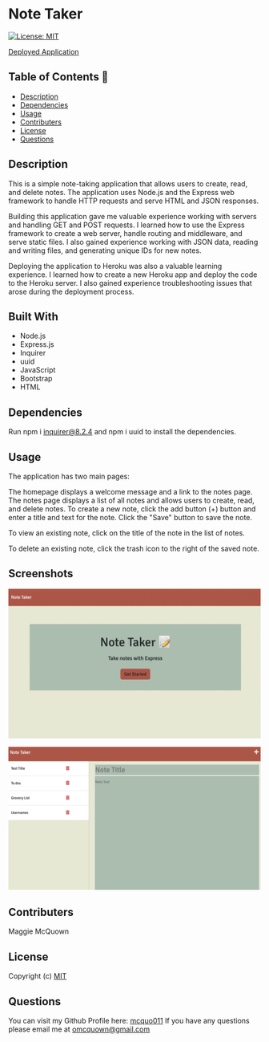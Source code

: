 # Note Taker
  [![License: MIT](https://img.shields.io/badge/License-MIT-yellow.svg)](https://opensource.org/licenses/MIT)

  [Deployed Application](https://note-taker-mm.herokuapp.com/)

 ## Table of Contents 📑

  * [Description](#description)
  * [Dependencies](#dependencies)
  * [Usage](#usage)
  * [Contributers](#contributers)
  * [License](#license)
  * [Questions](#questions)

  ## Description 
 
 This is a simple note-taking application that allows users to create, read, and delete notes. The application uses Node.js and the Express web framework to handle HTTP requests and serve HTML and JSON responses. 

Building this application gave me valuable experience working with servers and handling GET and POST requests. I learned how to use the Express framework to create a web server, handle routing and middleware, and serve static files. I also gained experience working with JSON data, reading and writing files, and generating unique IDs for new notes.

Deploying the application to Heroku was also a valuable learning experience. I learned how to create a new Heroku app and deploy the code to the Heroku server. I also gained experience troubleshooting issues that arose during the deployment process.

 ## Built With

 * Node.js 
 * Express.js 
 * Inquirer 
 * uuid
 * JavaScript
 * Bootstrap
 * HTML

  ## Dependencies  

  Run npm i inquirer@8.2.4 and npm i uuid to install the dependencies.

  ## Usage 

The application has two main pages:

The homepage displays a welcome message and a link to the notes page.
The notes page displays a list of all notes and allows users to create, read, and delete notes. To create a new note, click the add button (+) button and enter a title and text for the note. Click the "Save" button to save the note.

To view an existing note, click on the title of the note in the list of notes.

To delete an existing note, click the trash icon to the right of the saved note. 

  ## Screenshots  

  ![Alt text](./Develop/images/Screen%20Shot%202023-02-28%20at%201.45.02%20PM.png?raw=true "screenshot of welcome page")

  ![Alt text](./Develop/images/Screen%20Shot%202023-02-28%20at%201.49.19%20PM.png?raw=true "screenshot of notes")

  ## Contributers 

  Maggie McQuown

  ## License 
  
  Copyright (c)
  [MIT](https://opensource.org/licenses/MIT)

  ## Questions 

  You can visit my Github Profile here: [mcquo011](https://github.com/mcquo011/) 
  If you have any questions please email me at omcquown@gmail.com